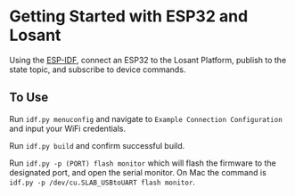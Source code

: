# Getting Started with ESP32 and Losant

Using the [ESP-IDF](https://github.com/espressif/esp-idf), connect an ESP32 to the Losant Platform, publish to the state topic, and subscribe to device commands.

## To Use

Run `idf.py menuconfig` and navigate to `Example Connection Configuration` and input your WiFi credentials.

Run `idf.py build` and confirm successful build.

Run `idf.py -p (PORT) flash monitor` which will flash the firmware to the designated port, and open the serial monitor. On Mac the command is `idf.py -p /dev/cu.SLAB_USBtoUART flash monitor`.
